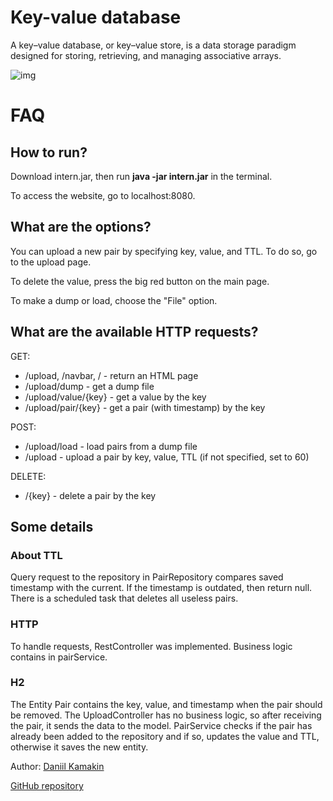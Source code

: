 # Key-value database

A key–value database, or key–value store, is a data storage paradigm designed for storing, retrieving, and managing associative arrays.

![img](https://user-images.githubusercontent.com/54929583/128924448-74dafb34-bee1-42d1-a4a4-2e6e2bedd68e.jpg)

# FAQ
## How to run?

Download intern.jar, then run **java -jar intern.jar** in the terminal.

To access the website, go to localhost:8080.

## What are the options?

You can upload a new pair by specifying key, value, and TTL. To do so, go to the upload page. 

To delete the value, press the big red button on the main page. 

To make a dump or load, choose the "File" option.

## What are the available HTTP requests?
GET:
- /upload, /navbar, / - return an HTML page
- /upload/dump - get a dump file
- /upload/value/{key} - get a value by the key
- /upload/pair/{key} - get a pair (with timestamp) by the key

POST:
- /upload/load - load pairs from a dump file
- /upload - upload a pair by key, value, TTL (if not specified, set to 60)

DELETE:
- /{key} - delete a pair by the key

## Some details

### About TTL

Query request to the repository in PairRepository compares saved timestamp with the current. If the timestamp is outdated, then return null. There is a scheduled task that deletes all useless pairs.

### HTTP

To handle requests, RestController was implemented. Business logic contains in pairService.

### H2

The Entity Pair contains the key, value, and timestamp when the pair should be removed. The UploadController has no business logic, so after receiving the pair, it sends the data to the model. PairService checks if the pair has already been added to the repository and if so, updates the value and TTL, otherwise it saves the new entity.

Author: [Daniil Kamakin](https://github.com/dkamakin)

[GitHub repository](https://github.com/dkamakin/KeyValueDatabase)
